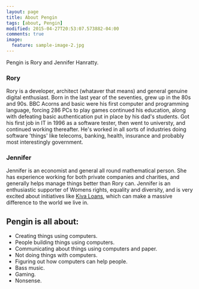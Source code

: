 ```yaml
---
layout: page
title: About Pengin
tags: [about, Pengin]
modified: 2015-04-27T20:53:07.573882-04:00
comments: true
image:
  feature: sample-image-2.jpg
---
```


Pengin is Rory and Jennifer Hanratty. 

### Rory

Rory is a developer, architect (whataver that means) and general genuine digital enthusiast. Born in the last year of the seventies, grew up in the 80s and 90s. BBC Acorns and basic were his first computer and programming language, forcing 286 PCs to play games continued his education, along with defeating basic authentication put in place by his dad's students. Got his first job in IT in 1996 as a software tester, then went to universty, and continued working thereafter. He's worked in all sorts of industries doing software 'things' like telecoms, banking, health, insurance and probably most interestingly government.

### Jennifer
Jennifer is an economist and general all round mathematical person. She has experience working for both private companies and charities, and generally helps manage things better than Rory can. Jennifer is an enthusiastic supporter of Womens rights, equality and diversity, and is very excited about initiatives like [Kiva Loans](http://www.kiva.org/), which can make a massive difference to the world we live in.

## Pengin is all about:

* Creating things using computers.
* People building things using computers. 
* Communicating about things using computers and paper.
* Not doing things with computers.
* Figuring out how computers can help people.
* Bass music.
* Gaming.
* Nonsense.